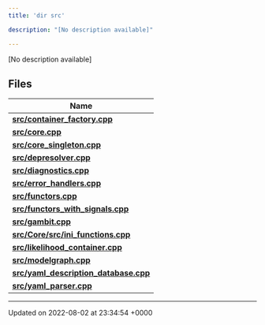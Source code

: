 ```yaml
---
title: 'dir src'

description: "[No description available]"

---
```







[No description available]

## Files

| Name           |
| -------------- |
| **[src/container_factory.cpp](/documentation/code/main/files/container__factory_8cpp/#file-container-factory.cpp)**  |
| **[src/core.cpp](/documentation/code/main/files/core_8cpp/#file-core.cpp)**  |
| **[src/core_singleton.cpp](/documentation/code/main/files/core__singleton_8cpp/#file-core-singleton.cpp)**  |
| **[src/depresolver.cpp](/documentation/code/main/files/depresolver_8cpp/#file-depresolver.cpp)**  |
| **[src/diagnostics.cpp](/documentation/code/main/files/diagnostics_8cpp/#file-diagnostics.cpp)**  |
| **[src/error_handlers.cpp](/documentation/code/main/files/error__handlers_8cpp/#file-error-handlers.cpp)**  |
| **[src/functors.cpp](/documentation/code/main/files/functors_8cpp/#file-functors.cpp)**  |
| **[src/functors_with_signals.cpp](/documentation/code/main/files/functors__with__signals_8cpp/#file-functors-with-signals.cpp)**  |
| **[src/gambit.cpp](/documentation/code/main/files/gambit_8cpp/#file-gambit.cpp)**  |
| **[src/Core/src/ini_functions.cpp](/documentation/code/main/files/core_2src_2ini__functions_8cpp/#file-core/src/ini-functions.cpp)**  |
| **[src/likelihood_container.cpp](/documentation/code/main/files/likelihood__container_8cpp/#file-likelihood-container.cpp)**  |
| **[src/modelgraph.cpp](/documentation/code/main/files/modelgraph_8cpp/#file-modelgraph.cpp)**  |
| **[src/yaml_description_database.cpp](/documentation/code/main/files/yaml__description__database_8cpp/#file-yaml-description-database.cpp)**  |
| **[src/yaml_parser.cpp](/documentation/code/main/files/yaml__parser_8cpp/#file-yaml-parser.cpp)**  |






-------------------------------

Updated on 2022-08-02 at 23:34:54 +0000
